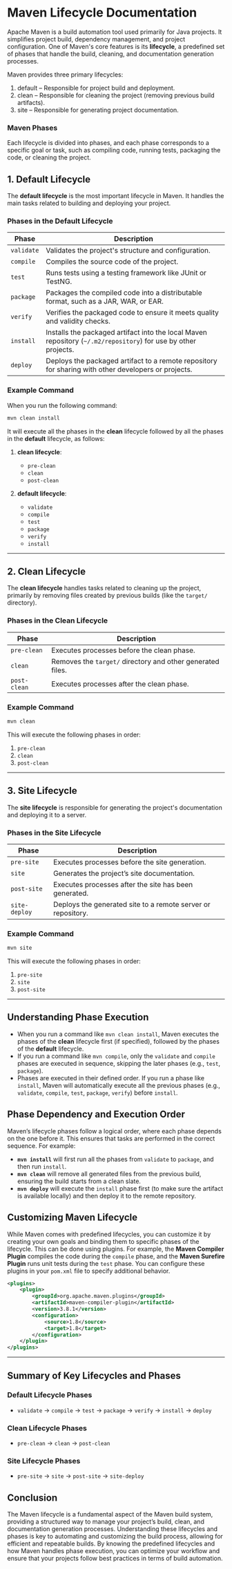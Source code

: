 # Maven Lifecycle Documentation
Apache Maven is a build automation tool used primarily for Java projects. It simplifies project build, dependency management, and project configuration. 
One of Maven's core features is its **lifecycle**, a predefined set of phases that handle the build, cleaning, and documentation generation processes.

Maven provides three primary lifecycles:
1. default – Responsible for project build and deployment.
2. clean – Responsible for cleaning the project (removing previous build artifacts).
3. site – Responsible for generating project documentation.

### Maven Phases
Each lifecycle is divided into phases, and each phase corresponds to a specific goal or task, such as compiling code, running tests, packaging the code, or cleaning the project.

## 1. Default Lifecycle
The **default lifecycle** is the most important lifecycle in Maven. It handles the main tasks related to building and deploying your project.

### Phases in the Default Lifecycle

| **Phase**   | **Description**                                                                                           |
|-------------|-----------------------------------------------------------------------------------------------------------|
| `validate`  | Validates the project's structure and configuration.                                                      |
| `compile`   | Compiles the source code of the project.                                                                   |
| `test`      | Runs tests using a testing framework like JUnit or TestNG.                                                 |
| `package`   | Packages the compiled code into a distributable format, such as a JAR, WAR, or EAR.                       |
| `verify`    | Verifies the packaged code to ensure it meets quality and validity checks.                                 |
| `install`   | Installs the packaged artifact into the local Maven repository (`~/.m2/repository`) for use by other projects.|
| `deploy`    | Deploys the packaged artifact to a remote repository for sharing with other developers or projects.        |

### Example Command
When you run the following command:
```xml
mvn clean install
```

It will execute all the phases in the **clean** lifecycle followed by all the phases in the **default** lifecycle, as follows:
1. **clean lifecycle**:
   - `pre-clean`
   - `clean`
   - `post-clean`

2. **default lifecycle**:
   - `validate`
   - `compile`
   - `test`
   - `package`
   - `verify`
   - `install`

---

## 2. Clean Lifecycle
The **clean lifecycle** handles tasks related to cleaning up the project, primarily by removing files created by previous builds (like the `target/` directory).

### Phases in the Clean Lifecycle
| **Phase**     | **Description**                                         |
|---------------|---------------------------------------------------------|
| `pre-clean`   | Executes processes before the clean phase.              |
| `clean`       | Removes the `target/` directory and other generated files. |
| `post-clean`  | Executes processes after the clean phase.               |

### Example Command
```xml
mvn clean
```

This will execute the following phases in order:
1. `pre-clean`
2. `clean`
3. `post-clean`

---

## 3. Site Lifecycle
The **site lifecycle** is responsible for generating the project's documentation and deploying it to a server.

### Phases in the Site Lifecycle
| **Phase**     | **Description**                                         |
|---------------|---------------------------------------------------------|
| `pre-site`    | Executes processes before the site generation.         |
| `site`        | Generates the project’s site documentation.            |
| `post-site`   | Executes processes after the site has been generated.  |
| `site-deploy` | Deploys the generated site to a remote server or repository. |

### Example Command
```xml
mvn site
```

This will execute the following phases in order:
1. `pre-site`
2. `site`
3. `post-site`

---

## Understanding Phase Execution
- When you run a command like `mvn clean install`, Maven executes the phases of the **clean** lifecycle first (if specified), followed by the phases of the **default** lifecycle.
- If you run a command like `mvn compile`, only the `validate` and `compile` phases are executed in sequence, skipping the later phases (e.g., `test`, `package`).
- Phases are executed in their defined order. If you run a phase like `install`, Maven will automatically execute all the previous phases (e.g., `validate`, `compile`, `test`, `package`, `verify`) before `install`.


## Phase Dependency and Execution Order
Maven’s lifecycle phases follow a logical order, where each phase depends on the one before it. This ensures that tasks are performed in the correct sequence. For example:
- **`mvn install`** will first run all the phases from `validate` to `package`, and then run `install`.
- **`mvn clean`** will remove all generated files from the previous build, ensuring the build starts from a clean slate.
- **`mvn deploy`** will execute the `install` phase first (to make sure the artifact is available locally) and then deploy it to the remote repository.

## Customizing Maven Lifecycle
While Maven comes with predefined lifecycles, you can customize it by creating your own goals and binding them to specific phases of the lifecycle. This can be done using plugins.
For example, the **Maven Compiler Plugin** compiles the code during the `compile` phase, and the **Maven Surefire Plugin** runs unit tests during the `test` phase. You can configure these plugins in your `pom.xml` file to specify additional behavior.

```xml
<plugins>
    <plugin>
        <groupId>org.apache.maven.plugins</groupId>
        <artifactId>maven-compiler-plugin</artifactId>
        <version>3.8.1</version>
        <configuration>
            <source>1.8</source>
            <target>1.8</target>
        </configuration>
    </plugin>
</plugins>
```

---

## Summary of Key Lifecycles and Phases
### Default Lifecycle Phases
- `validate` → `compile` → `test` → `package` → `verify` → `install` → `deploy`

### Clean Lifecycle Phases
- `pre-clean` → `clean` → `post-clean`

### Site Lifecycle Phases
- `pre-site` → `site` → `post-site` → `site-deploy`

## Conclusion
The Maven lifecycle is a fundamental aspect of the Maven build system, providing a structured way to manage your project’s build, clean, and documentation generation processes. Understanding these lifecycles and phases is key to automating and customizing the build process, allowing for efficient and repeatable builds.
By knowing the predefined lifecycles and how Maven handles phase execution, you can optimize your workflow and ensure that your projects follow best practices in terms of build automation.
